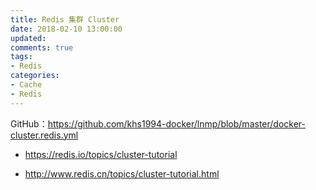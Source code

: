 ```yaml
---
title: Redis 集群 Cluster
date: 2018-02-10 13:00:00
updated:
comments: true
tags:
- Redis
categories:
- Cache
- Redis
---
```


GitHub：https://github.com/khs1994-docker/lnmp/blob/master/docker-cluster.redis.yml

<!--more-->

* https://redis.io/topics/cluster-tutorial

* http://www.redis.cn/topics/cluster-tutorial.html

